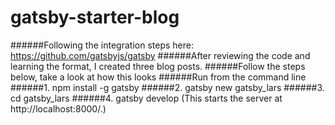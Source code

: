 # gatsby-starter-blog
######Following the integration steps here: https://github.com/gatsbyjs/gatsby
######After reviewing the code and learning the format, I created three blog posts.
######Follow the steps below, take a look at how this looks
######Run from the command line
######1. npm install -g gatsby
######2. gatsby new gatsby_lars
######3. cd gatsby_lars
######4. gatsby develop (This starts the server at http://localhost:8000/.)
